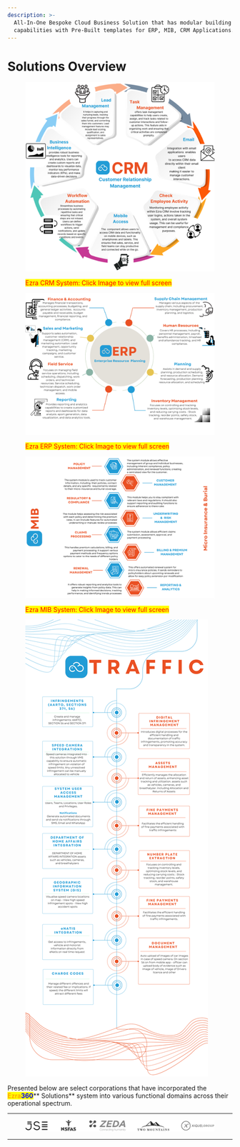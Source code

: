 ```yaml
---
description: >-
  All-In-One Bespoke Cloud Business Solution that has modular building
  capabilities with Pre-Built templates for ERP, MIB, CRM Applications.
---
```


# Solutions Overview

<figure><img src="../../.gitbook/assets/Ezra CRM.svg" alt=""><figcaption><p><mark style="color:red;">Ezra CRM System: Click Image to view full screen</mark></p></figcaption></figure>

<figure><img src="../../.gitbook/assets/Ezra ERP.svg" alt=""><figcaption><p><mark style="color:red;">Ezra ERP System: Click Image to view full screen</mark></p></figcaption></figure>

<figure><img src="../../.gitbook/assets/MIB Solution Post 2 (2).svg" alt=""><figcaption><p><mark style="color:red;">Ezra MIB System: Click Image to view full screen</mark></p></figcaption></figure>

<figure><img src="../../.gitbook/assets/Traffic Solution post (3).svg" alt=""><figcaption></figcaption></figure>

Presented below are select corporations that have incorporated the <mark style="color:orange;">**Ezra**</mark><mark style="color:blue;">**360**</mark>** Solutions** system into various functional domains across their operational spectrum.

***

<figure><img src="../../.gitbook/assets/Grey minimalist business project presentation  (3).svg" alt=""><figcaption></figcaption></figure>

***

